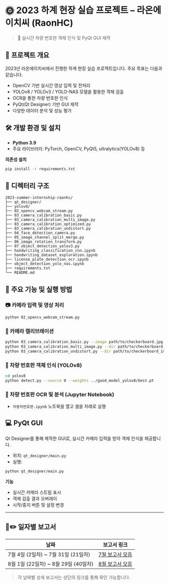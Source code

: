 # 🌞 2023 하계 현장 실습 프로젝트 – 라온에이치씨 (RaonHC)

> 🚗 실시간 차량 번호판 객체 인식 및 PyQt GUI 제작



## 📌 프로젝트 개요

2023년 라온에이치씨에서 진행한 하계 현장 실습 프로젝트입니다. 주요 목표는 다음과 같습니다.

- OpenCV 기반 실시간 영상 입력 및 전처리  
- YOLOv8 / YOLOv3 / YOLO-NAS 모델을 활용한 객체 검출  
- OCR을 통한 차량 번호판 인식  
- PyQt(Qt Designer) 기반 GUI 제작  
- 다양한 데이터 분석 및 성능 평가


## 🛠️ 개발 환경 및 설치

- **Python 3.9**  
- 주요 라이브러리: PyTorch, OpenCV, PyQt5, ultralytics(YOLOv8) 등

**의존성 설치**
```bash
pip install -r requirements.txt
```


## 📂 디렉터리 구조

```plaintext
2023-summer-internship-raonhc/
├── qt_designer/                          
├── yolov8/                               
├── 02_opencv_webcam_stream.py            
├── 03_camera_calibration_basic.py        
├── 03_camera_calibration_multi_image.py  
├── 03_camera_calibration_optimized.py    
├── 03_camera_calibration_undistort.py    
├── 04_face_detection_camera.py           
├── 05_image_channel_split_merge.py       
├── 06_image_rotation_transform.py        
├── 07_object_detection_yolov3.py         
├── handwriting_classification_cnn.ipynb  
├── handwriting_dataset_exploration.ipynb 
├── license_plate_detection_ocr.ipynb     
├── object_detection_yolo_nas.ipynb       
├── requirements.txt                      
└── README.md                             
```


## 🚀 주요 기능 및 실행 방법

### 📷 카메라 입력 및 영상 처리

```bash
python 02_opencv_webcam_stream.py
```

### 📐 카메라 캘리브레이션

```bash
python 03_camera_calibration_basic.py --image path/to/checkerboard.jpg
python 03_camera_calibration_multi_image.py --dir path/to/checkerboard_images
python 03_camera_calibration_undistort.py --dir path/to/checkerboard_images
```

### 🚗 차량 번호판 객체 인식 (YOLOv8)

```bash
cd yolov8
python detect.py --source 0 --weights ../good_model_yolov8/best.pt
```

### 📖 차량 번호판 OCR 및 분석 (Jupyter Notebook)

- `자동차번호판.ipynb` 노트북을 열고 셀을 차례로 실행



## 💻 PyQt GUI

Qt Designer를 통해 제작한 GUI로, 실시간 카메라 입력을 받아 객체 인식을 제공합니다.

- 위치: `qt_designer/main.py`
- 실행:

```bash
python qt_designer/main.py
```

**기능**
- 실시간 카메라 스트림 표시
- 객체 검출 결과 오버레이
- 시작/중지 버튼 및 설정 변경

---

## 📑✏️ 일자별 보고서

| 날짜 | 보고서 링크 |
|------|------------|
| 7월 4일 (2일차) ~ 7월 31일 (21일차) | [7월 보고서 모음](https://www.notion.so/7-1e1e69e4b9b3807ca900e9a8524e71bb?pvs=4) |
| 8월 1일 (22일차) ~ 8월 29일 (40일차) | [8월 보고서 모음](https://www.notion.so/8-1e1e69e4b9b38027910bca7bd85d2020?pvs=4) |

> 각 날짜별 상세 보고서는 상단의 링크를 통해 확인 가능합니다.


